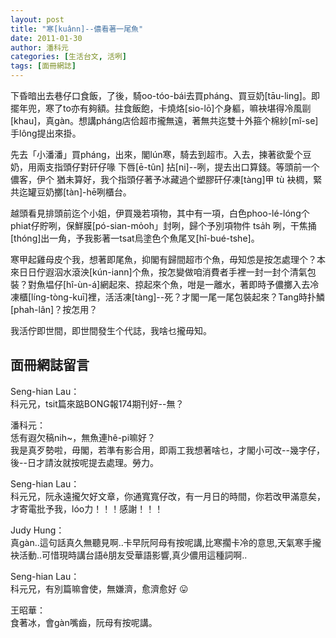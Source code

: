 ```yaml
---
layout: post
title: "寒[kuânn]--儂看著一尾魚"
date: 2011-01-30
author: 潘科元
categories: [生活台文, 活咧]
tags: [面冊網誌]
---
```


下昏暗出去巷仔口食飯，了後，騎oo-tóo-bái去買pháng、買豆奶[tāu-ling]。即擺年兜，寒了to亦有夠額。拄食飯飽，卡燒烙[sio-lō]个身軀，嘛袂堪得冷風剾[khau]，真gàn。想講pháng店佮超市攏無遠，著無共迄雙十外箍个棉紗[mî-se]手lông提出來掛。

先去「小潘潘」買pháng，出來，閣lún寒，騎去到超市。入去，揀著欲愛个豆奶，用兩支指頭仔對矸仔喙 下唇[ē-tûn] 拈[ni]\--咧，提去出口算錢。等頭前一个儂客，伊个 猶未算好，我个指頭仔著予冰藏過个塑膠矸仔凍[tàng]甲 tù 袂椆，緊共迄罐豆奶擲[tàn]-hē咧櫃台。

越頭看見排頭前迄个小姐，伊買幾若項物，其中有一項，白色phoo-lé-lóng个phiat仔貯咧，保鮮膜[pó-sian-mo̍oh」封咧，歸个予別項物件 tsa̍h 咧，干焦捅[thóng]出一角，予我影著一tsat烏塗色个魚尾叉[hî-bué-tshe]。

寒甲起雞母皮个我，想著即尾魚，抑閣有歸間超市个魚，毋知怹是按怎處理个？本來日日佇遐泅水滾泱[kún-iann]个魚，按怎變做咱消費者手裡一封一封个清氣包裝？對魚塭仔[hî-ùn-á]網起來、掠起來个魚，咁是一離水，著即時予儂擲入去冷凍櫃[líng-tòng-kuī]裡，活活凍[tàng]\--死？才閣一尾一尾包裝起來？Tang時扑鱗[phah-lân]？按怎用？

我活佇即世間，即世間發生个代誌，我啥乜攏毋知。

## 面冊網誌留言

Seng-hian Lau：  
科元兄，tsit篇來踮BONG報174期刊好\--無？

潘科元：  
恁有遐欠稿nih~，無魚連hê-pi嘛好？  
我是真歹勢啦，毋閣，若準有影合用，即兩工我想著啥乜，才閣小可改\--幾字仔，後\--日才請汝就按呢提去處理。勞力。

Seng-hian Lau：  
科元兄，阮永遠攏欠好文章，你通寬寬仔改，有一月日的時間，你若改甲滿意矣，才寄電批予我，lóo力！！！感謝！！！

Judy Hung：  
真gàn..這句話真久無聽見啊..卡早阮阿母有按呢講,比寒擱卡冷的意思,天氣寒手攏袂活動..可惜現時講台語ê朋友受華語影響,真少儂用這種詞啊..

Seng-hian Lau：  
科元兄，有別篇嘛會使，無嫌濟，愈濟愈好 😛

王昭華：  
食著冰，會gàn嘴齒，阮母有按呢講。
